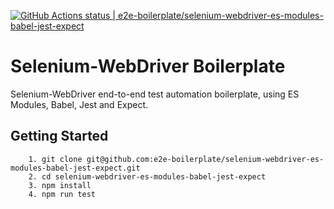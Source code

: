[![GitHub Actions status | e2e-boilerplate/selenium-webdriver-es-modules-babel-jest-expect](https://github.com/e2e-boilerplate/selenium-webdriver-es-modules-babel-jest-expect/workflows/selenium-webdriver-es-modules-babel-jest-expect/badge.svg)](https://github.com/e2e-boilerplate/selenium-webdriver-es-modules-babel-jest-expect/actions?workflow=selenium-webdriver-es-modules-babel-jest-expect)
    
# Selenium-WebDriver Boilerplate
    
Selenium-WebDriver end-to-end test automation boilerplate, using ES Modules, Babel, Jest and Expect.
    
## Getting Started
    	1. git clone git@github.com:e2e-boilerplate/selenium-webdriver-es-modules-babel-jest-expect.git
    	2. cd selenium-webdriver-es-modules-babel-jest-expect
    	3. npm install
    	4. npm run test